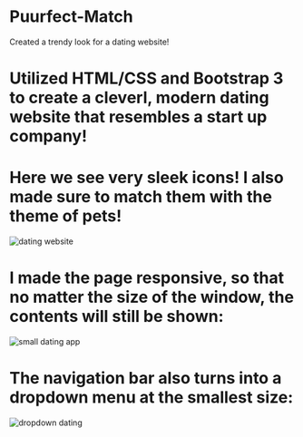 # Puurfect-Match
Created a trendy look for a dating website!
# Utilized HTML/CSS and Bootstrap 3 to create a cleverl, modern dating website that resembles a start up company! 

# Here we see very sleek icons! I also made sure to match them with the theme of pets!
![dating website](https://user-images.githubusercontent.com/46942833/97503949-3b121780-1933-11eb-848a-b0b3768fff24.PNG)

# I made the page responsive, so that no matter the size of the window, the contents will still be shown: 
![small dating app](https://user-images.githubusercontent.com/46942833/97503947-3a798100-1933-11eb-9f7e-9884d3d6d03a.PNG)

# The navigation bar also turns into a dropdown menu at the smallest size: 
![dropdown dating](https://user-images.githubusercontent.com/46942833/97503943-39485400-1933-11eb-92ad-0cfc4c89f000.PNG)
